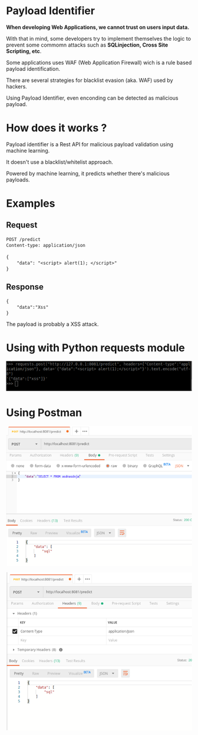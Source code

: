 # Payload Identifier

**When developing Web Applications, we cannot trust on users input data.**

With that in mind, some developers try to implement themselves the logic to prevent some commomn attacks
such as **SQLinjection, Cross Site Scripting, etc**.

Some applications uses WAF (Web Application Firewall) wich is a rule based payload identification.

There are several strategies for blacklist evasion (aka. WAF) used by hackers.

Using Payload Identifier, even enconding can be detected as malicious payload.

# How does it works ?

Payload identifier is a Rest API for malicious payload validation using machine learning.

It doesn't use a blacklist/whitelist approach.

Powered by machine learning, it predicts whether there's malicious payloads.

# Examples

## Request

    POST /predict
    Content-type: application/json

    {
        "data": "<script> alert(1); </script>"
    }

## Response

    {
        "data":"Xss"
    }

The payload is probably a XSS attack.

# Using with Python requests module
![alt text](docs/payloads.png)

# Using Postman
![alt text](docs/payload2.png)

![alt text](docs/payload3.png)
